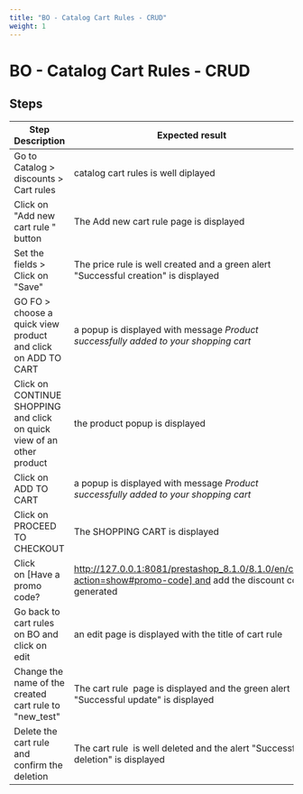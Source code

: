 ```yaml
---
title: "BO - Catalog Cart Rules - CRUD"
weight: 1
---
```


# BO - Catalog Cart Rules - CRUD
## Steps
| Step Description | Expected result |
| ----- | ----- |
| Go to Catalog > discounts > Cart rules | catalog cart rules is well diplayed |
| Click on "Add new cart rule " button | The Add new cart rule page is displayed |
| Set the fields > Click on "Save" | The price rule is well created and a green alert "Successful creation" is displayed |
| GO FO > choose a quick view product and click on ADD TO CART | a popup is displayed with message *Product successfully added to your shopping cart* |
| Click on CONTINUE SHOPPING and click on quick view of an other product | the product popup is displayed |
| Click on ADD TO CART | a popup is displayed with message *Product successfully added to your shopping cart* |
| Click on PROCEED TO CHECKOUT | The SHOPPING CART is displayed |
| Click on [Have a promo code?|http://127.0.0.1:8081/prestashop_8.1.0/8.1.0/en/cart?action=show#promo-code] and add the discount code generated | the result of discount is displayed |
| Go back to cart rules on BO and click on edit | an edit page is displayed with the title of cart rule |
| Change the name of the created cart rule to "new_test" | The cart rule  page is displayed and the green alert "Successful update" is displayed |
| Delete the cart rule  and confirm the deletion | The cart rule  is well deleted and the alert "Successful deletion" is displayed |
